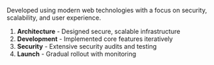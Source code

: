 Developed using modern web technologies with a focus on security, scalability, and user experience.

1. **Architecture** - Designed secure, scalable infrastructure
2. **Development** - Implemented core features iteratively
3. **Security** - Extensive security audits and testing
4. **Launch** - Gradual rollout with monitoring
